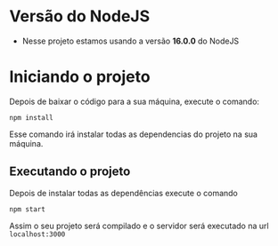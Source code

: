 # Versão do NodeJS

- Nesse projeto estamos usando a versão **16.0.0** do NodeJS

# Iniciando o projeto

Depois de baixar o código para a sua máquina, execute o comando:

```
npm install
```

Esse comando irá instalar todas as dependencias do projeto na sua máquina.

## Executando o projeto

Depois de instalar todas as dependências execute o comando

```
npm start
```

Assim o seu projeto será compilado e o servidor será executado na url `localhost:3000`
